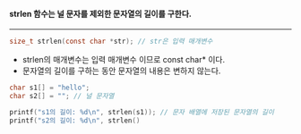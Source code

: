 #### strlen 함수는 널 문자를 제외한 문자열의 길이를 구한다. ####
____
```c
size_t strlen(const char *str); // str은 입력 매개변수
```
- strlen의 매개변수는 입력 매개변수 이므로 const char* 이다.
- 문자열의 길이를 구하는 동안 문자열의 내용은 변하지 않는다.

```c
char s1[] = "hello";
char s2[] = ""; // 널 문자열

printf("s1의 길이: %d\n", strlen(s1)); // 문자 배열에 저장된 문자열의 길이
printf("s2의 길이: %d\n", strlen()
```